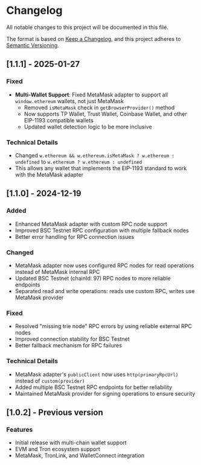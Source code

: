# Changelog

All notable changes to this project will be documented in this file.

The format is based on [Keep a Changelog](https://keepachangelog.com/en/1.0.0/),
and this project adheres to [Semantic Versioning](https://semver.org/spec/v2.0.0.html).

## [1.1.1] - 2025-01-27

### Fixed
- **Multi-Wallet Support**: Fixed MetaMask adapter to support all `window.ethereum` wallets, not just MetaMask
  - Removed `isMetaMask` check in `getBrowserProvider()` method
  - Now supports TP Wallet, Trust Wallet, Coinbase Wallet, and other EIP-1193 compatible wallets
  - Updated wallet detection logic to be more inclusive

### Technical Details
- Changed `w.ethereum && w.ethereum.isMetaMask ? w.ethereum : undefined` to `w.ethereum ? w.ethereum : undefined`
- This allows any wallet that implements the EIP-1193 standard to work with the MetaMask adapter

## [1.1.0] - 2024-12-19

### Added
- Enhanced MetaMask adapter with custom RPC node support
- Improved BSC Testnet RPC configuration with multiple fallback nodes
- Better error handling for RPC connection issues

### Changed
- MetaMask adapter now uses configured RPC nodes for read operations instead of MetaMask internal RPC
- Updated BSC Testnet (chainId: 97) RPC nodes to more reliable endpoints
- Separated read and write operations: reads use custom RPC, writes use MetaMask provider

### Fixed
- Resolved "missing trie node" RPC errors by using reliable external RPC nodes
- Improved connection stability for BSC Testnet
- Better fallback mechanism for RPC failures

### Technical Details
- MetaMask adapter's `publicClient` now uses `http(primaryRpcUrl)` instead of `custom(provider)`
- Added multiple BSC Testnet RPC endpoints for better reliability
- Maintained MetaMask provider for signing operations to ensure security

## [1.0.2] - Previous version

### Features
- Initial release with multi-chain wallet support
- EVM and Tron ecosystem support
- MetaMask, TronLink, and WalletConnect integration
